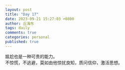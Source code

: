 ```yaml
---
layout: post
title: "Day 17"
date: 2023-09-21 15:27:03 +0800
author: 丘海东 
tags: daily
comments: true
categories: personal
published: true
---
```

尴尬也是一种可贵的能力。  
不惊慌，不逃避，莫如由他惊扰良知，质问信仰，激活思想。
